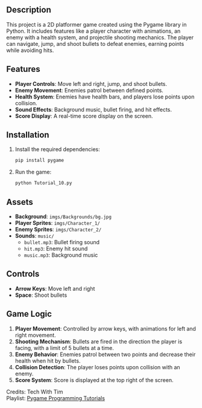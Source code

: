 ## Description
This project is a 2D platformer game created using the Pygame library in Python. It includes features like a player character with animations, an enemy with a health system, and projectile shooting mechanics. The player can navigate, jump, and shoot bullets to defeat enemies, earning points while avoiding hits.

## Features
- **Player Controls**: Move left and right, jump, and shoot bullets.
- **Enemy Movement**: Enemies patrol between defined points.
- **Health System**: Enemies have health bars, and players lose points upon collision.
- **Sound Effects**: Background music, bullet firing, and hit effects.
- **Score Display**: A real-time score display on the screen.

## Installation
1. Install the required dependencies:
   ```bash
   pip install pygame
   ```

2. Run the game:
   ```bash
   python Tutorial_10.py
   ```

## Assets
- **Background**: `imgs/Backgrounds/bg.jpg`
- **Player Sprites**: `imgs/Character_1/`
- **Enemy Sprites**: `imgs/Character_2/`
- **Sounds**: `music/`
  - `bullet.mp3`: Bullet firing sound
  - `hit.mp3`: Enemy hit sound
  - `music.mp3`: Background music

## Controls
- **Arrow Keys**: Move left and right
- **Space**: Shoot bullets

## Game Logic
1. **Player Movement**: Controlled by arrow keys, with animations for left and right movement.
2. **Shooting Mechanism**: Bullets are fired in the direction the player is facing, with a limit of 5 bullets at a time.
3. **Enemy Behavior**: Enemies patrol between two points and decrease their health when hit by bullets.
4. **Collision Detection**: The player loses points upon collision with an enemy.
5. **Score System**: Score is displayed at the top right of the screen.

Credits: Tech With Tim <br>
Playlist: [Pygame Programming Tutorials](https://www.youtube.com/watch?v=i6xMBig-pP4&list=PLzMcBGfZo4-lp3jAExUCewBfMx3UZFkh5)

